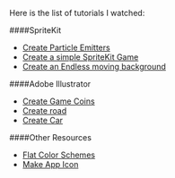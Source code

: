 Here is the list of tutorials I watched: 

####SpriteKit

* [Create Particle Emitters](https://www.youtube.com/watch?v=cv053Vhz5RY&t=539s)
* [Create a simple SpriteKit Game](https://www.youtube.com/watch?v=467Doas5J6I&t=600s)
* [Create an Endless moving background](https://www.youtube.com/watch?v=v_0pXle6SIs)

####Adobe Illustrator

* [Create Game Coins](https://www.youtube.com/watch?v=0M9R50IeG_M)
* [Create road](https://www.youtube.com/watch?v=-IIVmVYD95c&t=281s)
* [Create Car](https://www.youtube.com/watch?v=ygLDdpfsp5k)

####Other Resources

* [Flat Color Schemes](https://flatuicolors.com)
* [Make App Icon](https://makeappicon.com)
